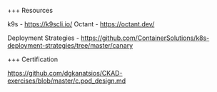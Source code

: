 +++ Resources

k9s - https://k9scli.io/
Octant - https://octant.dev/

Deployment Strategies - https://github.com/ContainerSolutions/k8s-deployment-strategies/tree/master/canary


+++ Certification

https://github.com/dgkanatsios/CKAD-exercises/blob/master/c.pod_design.md